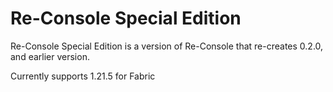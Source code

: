 # Re-Console Special Edition

Re-Console Special Edition is a version of Re-Console that re-creates 0.2.0, and earlier version.

Currently supports 1.21.5 for Fabric

